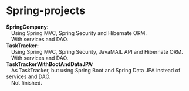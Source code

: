 # Spring-projects
<b>SpringCompany:</b></br>
&emsp;Using Spring MVC, Spring Security and Hibernate ORM.</br>
&emsp;With services and DAO.</br>
<b>TaskTracker:</b></br>
&emsp;Using Spring MVC, Spring Security, JavaMAIL API and Hibernate ORM.</br>
&emsp;With services and DAO.</br>
<b>TaskTrackerWithBootAndDataJPA:</b></br>
&emsp;As TaskTracker, but using Spring Boot and Spring Data JPA instead of services and DAO.</br>
&emsp;Not finished.</br>
